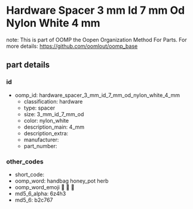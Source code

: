 # Hardware Spacer 3 mm Id 7 mm Od Nylon White 4 mm  

note: This is part of OOMP the Oopen Organization Method For Parts. For more details: https://github.com/oomlout/oomp_base

##  part details





### id
* oomp_id: hardware_spacer_3_mm_id_7_mm_od_nylon_white_4_mm
  * classification: hardware
  * type: spacer
  * size: 3_mm_id_7_mm_od
  * color: nylon_white
  * description_main: 4_mm
  * description_extra: 
  * manufacturer: 
  * part_number: 

### other_codes
* short_code: 
* oomp_word: handbag honey_pot herb
* oomp_word_emoji :handbag: :honey_pot: :herb:
* md5_6_alpha: 6z4h3
* md5_6: b2c767